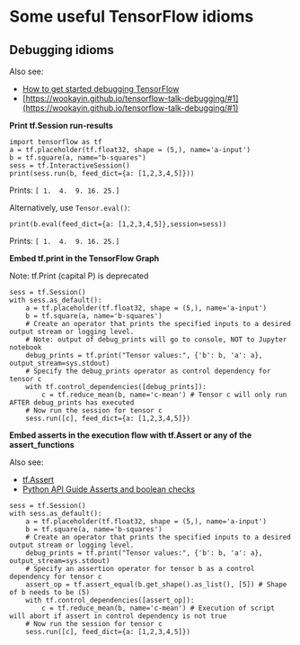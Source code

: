 # Some useful TensorFlow idioms

## Debugging idioms

Also see:
* [How to get started debugging TensorFlow](https://medium.freecodecamp.org/debugging-tensorflow-a-starter-e6668ce72617)
* [https://wookayin.github.io/tensorflow-talk-debugging/#1](https://wookayin.github.io/tensorflow-talk-debugging/#1)

**Print tf.Session run-results**

```
import tensorflow as tf
a = tf.placeholder(tf.float32, shape = (5,), name='a-input')
b = tf.square(a, name="b-squares")
sess = tf.InteractiveSession()
print(sess.run(b, feed_dict={a: [1,2,3,4,5]}))
```
Prints: `[ 1.  4.  9. 16. 25.]`

Alternatively, use `Tensor.eval()`:

```
print(b.eval(feed_dict={a: [1,2,3,4,5]},session=sess))
```
Prints: `[ 1.  4.  9. 16. 25.]`

**Embed tf.print in the TensorFlow Graph**

Note: tf.Print (capital P) is deprecated

```
sess = tf.Session()
with sess.as_default():
    a = tf.placeholder(tf.float32, shape = (5,), name='a-input')
    b = tf.square(a, name='b-squares')
    # Create an operator that prints the specified inputs to a desired output stream or logging level.
    # Note: output of debug_prints will go to console, NOT to Jupyter notebook
    debug_prints = tf.print("Tensor values:", {'b': b, 'a': a}, output_stream=sys.stdout)
    # Specify the debug_prints operator as control dependency for tensor c
    with tf.control_dependencies([debug_prints]):
        c = tf.reduce_mean(b, name='c-mean') # Tensor c will only run AFTER debug_prints has executed
    # Now run the session for tensor c
    sess.run([c], feed_dict={a: [1,2,3,4,5]})
 ```

**Embed asserts in the execution flow with tf.Assert or any of the assert_functions**

Also see: 
* [tf.Assert](https://www.tensorflow.org/api_docs/python/tf/debugging/Assert)
* [Python API Guide Asserts and boolean checks](https://www.tensorflow.org/versions/r1.11/api_guides/python/check_ops)

```
sess = tf.Session()
with sess.as_default():
    a = tf.placeholder(tf.float32, shape = (5,), name='a-input')
    b = tf.square(a, name='b-squares')
    # Create an operator that prints the specified inputs to a desired output stream or logging level.
    debug_prints = tf.print("Tensor values:", {'b': b, 'a': a}, output_stream=sys.stdout)
    # Specify an assertion operator for tensor b as a control dependency for tensor c
    assert_op = tf.assert_equal(b.get_shape().as_list(), [5]) # Shape of b needs to be (5)
    with tf.control_dependencies([assert_op]):
        c = tf.reduce_mean(b, name='c-mean') # Execution of script will abort if assert in control dependency is not true 
    # Now run the session for tensor c
    sess.run([c], feed_dict={a: [1,2,3,4,5]})
```
